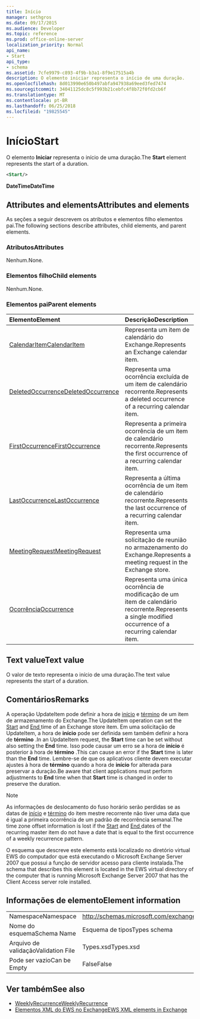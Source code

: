 ```yaml
---
title: Início
manager: sethgros
ms.date: 09/17/2015
ms.audience: Developer
ms.topic: reference
ms.prod: office-online-server
localization_priority: Normal
api_name:
- Start
api_type:
- schema
ms.assetid: 7cfe9979-c893-4f9b-b3a1-8f9e17515a4b
description: O elemento iniciar representa o início de uma duração.
ms.openlocfilehash: 8d013990e650b497abfa947938a69eed3fed7474
ms.sourcegitcommit: 34041125dc8c5f993b21cebfc4f8b72f0fd2cb6f
ms.translationtype: MT
ms.contentlocale: pt-BR
ms.lasthandoff: 06/25/2018
ms.locfileid: "19825545"
---
```

# <a name="start"></a><span data-ttu-id="5cb6d-103">Início</span><span class="sxs-lookup"><span data-stu-id="5cb6d-103">Start</span></span>

<span data-ttu-id="5cb6d-104">O elemento **Iniciar** representa o início de uma duração.</span><span class="sxs-lookup"><span data-stu-id="5cb6d-104">The **Start** element represents the start of a duration.</span></span> 
  
```xml
<Start/>
```

<span data-ttu-id="5cb6d-105">**DateTime**</span><span class="sxs-lookup"><span data-stu-id="5cb6d-105">**DateTime**</span></span>

## <a name="attributes-and-elements"></a><span data-ttu-id="5cb6d-106">Attributes and elements</span><span class="sxs-lookup"><span data-stu-id="5cb6d-106">Attributes and elements</span></span>

<span data-ttu-id="5cb6d-107">As seções a seguir descrevem os atributos e elementos filho elementos pai.</span><span class="sxs-lookup"><span data-stu-id="5cb6d-107">The following sections describe attributes, child elements, and parent elements.</span></span>
  
### <a name="attributes"></a><span data-ttu-id="5cb6d-108">Atributos</span><span class="sxs-lookup"><span data-stu-id="5cb6d-108">Attributes</span></span>

<span data-ttu-id="5cb6d-109">Nenhum.</span><span class="sxs-lookup"><span data-stu-id="5cb6d-109">None.</span></span>
  
### <a name="child-elements"></a><span data-ttu-id="5cb6d-110">Elementos filho</span><span class="sxs-lookup"><span data-stu-id="5cb6d-110">Child elements</span></span>

<span data-ttu-id="5cb6d-111">Nenhum.</span><span class="sxs-lookup"><span data-stu-id="5cb6d-111">None.</span></span>
  
### <a name="parent-elements"></a><span data-ttu-id="5cb6d-112">Elementos pai</span><span class="sxs-lookup"><span data-stu-id="5cb6d-112">Parent elements</span></span>

|<span data-ttu-id="5cb6d-113">**Elemento**</span><span class="sxs-lookup"><span data-stu-id="5cb6d-113">**Element**</span></span>|<span data-ttu-id="5cb6d-114">**Descrição**</span><span class="sxs-lookup"><span data-stu-id="5cb6d-114">**Description**</span></span>|
|:-----|:-----|
|[<span data-ttu-id="5cb6d-115">CalendarItem</span><span class="sxs-lookup"><span data-stu-id="5cb6d-115">CalendarItem</span></span>](calendaritem.md) <br/> |<span data-ttu-id="5cb6d-116">Representa um item de calendário do Exchange.</span><span class="sxs-lookup"><span data-stu-id="5cb6d-116">Represents an Exchange calendar item.</span></span>  <br/> |
|[<span data-ttu-id="5cb6d-117">DeletedOccurrence</span><span class="sxs-lookup"><span data-stu-id="5cb6d-117">DeletedOccurrence</span></span>](deletedoccurrence.md) <br/> |<span data-ttu-id="5cb6d-118">Representa uma ocorrência excluída de um item de calendário recorrente.</span><span class="sxs-lookup"><span data-stu-id="5cb6d-118">Represents a deleted occurrence of a recurring calendar item.</span></span>  <br/> |
|[<span data-ttu-id="5cb6d-119">FirstOccurrence</span><span class="sxs-lookup"><span data-stu-id="5cb6d-119">FirstOccurrence</span></span>](firstoccurrence.md) <br/> |<span data-ttu-id="5cb6d-120">Representa a primeira ocorrência de um item de calendário recorrente.</span><span class="sxs-lookup"><span data-stu-id="5cb6d-120">Represents the first occurrence of a recurring calendar item.</span></span>  <br/> |
|[<span data-ttu-id="5cb6d-121">LastOccurrence</span><span class="sxs-lookup"><span data-stu-id="5cb6d-121">LastOccurrence</span></span>](lastoccurrence.md) <br/> |<span data-ttu-id="5cb6d-122">Representa a última ocorrência de um item de calendário recorrente.</span><span class="sxs-lookup"><span data-stu-id="5cb6d-122">Represents the last occurrence of a recurring calendar item.</span></span>  <br/> |
|[<span data-ttu-id="5cb6d-123">MeetingRequest</span><span class="sxs-lookup"><span data-stu-id="5cb6d-123">MeetingRequest</span></span>](meetingrequest.md) <br/> |<span data-ttu-id="5cb6d-124">Representa uma solicitação de reunião no armazenamento do Exchange.</span><span class="sxs-lookup"><span data-stu-id="5cb6d-124">Represents a meeting request in the Exchange store.</span></span>  <br/> |
|[<span data-ttu-id="5cb6d-125">Ocorrência</span><span class="sxs-lookup"><span data-stu-id="5cb6d-125">Occurrence</span></span>](occurrence.md) <br/> |<span data-ttu-id="5cb6d-126">Representa uma única ocorrência de modificação de um item de calendário recorrente.</span><span class="sxs-lookup"><span data-stu-id="5cb6d-126">Represents a single modified occurrence of a recurring calendar item.</span></span>  <br/> |
   
## <a name="text-value"></a><span data-ttu-id="5cb6d-127">Text value</span><span class="sxs-lookup"><span data-stu-id="5cb6d-127">Text value</span></span>

<span data-ttu-id="5cb6d-128">O valor de texto representa o início de uma duração.</span><span class="sxs-lookup"><span data-stu-id="5cb6d-128">The text value represents the start of a duration.</span></span>
  
## <a name="remarks"></a><span data-ttu-id="5cb6d-129">Comentários</span><span class="sxs-lookup"><span data-stu-id="5cb6d-129">Remarks</span></span>

<span data-ttu-id="5cb6d-130">A operação UpdateItem pode definir a hora de [início](start.md) e [término](end-ex15websvcsotherref.md) de um item de armazenamento do Exchange.</span><span class="sxs-lookup"><span data-stu-id="5cb6d-130">The UpdateItem operation can set the [Start](start.md) and [End ](end-ex15websvcsotherref.md) time of an Exchange store item.</span></span> <span data-ttu-id="5cb6d-131">Em uma solicitação de UpdateItem, a hora de **início** pode ser definida sem também definir a hora de **término** .</span><span class="sxs-lookup"><span data-stu-id="5cb6d-131">In an UpdateItem request, the **Start** time can be set without also setting the **End** time.</span></span> <span data-ttu-id="5cb6d-132">Isso pode causar um erro se a hora de **início** é posterior à hora de **término** .</span><span class="sxs-lookup"><span data-stu-id="5cb6d-132">This can cause an error if the **Start** time is later than the **End** time.</span></span> <span data-ttu-id="5cb6d-133">Lembre-se de que os aplicativos cliente devem executar ajustes à hora de **término** quando a hora de **início** for alterada para preservar a duração.</span><span class="sxs-lookup"><span data-stu-id="5cb6d-133">Be aware that client applications must perform adjustments to **End** time when that **Start** time is changed in order to preserve the duration.</span></span> 
  
> [!NOTE]
> <span data-ttu-id="5cb6d-134">As informações de deslocamento do fuso horário serão perdidas se as datas de [início](start.md) e [término](end-ex15websvcsotherref.md) do item mestre recorrente não tiver uma data que é igual a primeira ocorrência de um padrão de recorrência semanal.</span><span class="sxs-lookup"><span data-stu-id="5cb6d-134">The time zone offset information is lost if the [Start](start.md) and [End ](end-ex15websvcsotherref.md) dates of the recurring master item do not have a date that is equal to the first occurrence of a weekly recurrence pattern.</span></span> 
  
<span data-ttu-id="5cb6d-135">O esquema que descreve este elemento está localizado no diretório virtual EWS do computador que está executando o Microsoft Exchange Server 2007 que possui a função de servidor acesso para cliente instalada.</span><span class="sxs-lookup"><span data-stu-id="5cb6d-135">The schema that describes this element is located in the EWS virtual directory of the computer that is running Microsoft Exchange Server 2007 that has the Client Access server role installed.</span></span>
  
## <a name="element-information"></a><span data-ttu-id="5cb6d-136">Informações de elemento</span><span class="sxs-lookup"><span data-stu-id="5cb6d-136">Element information</span></span>

|||
|:-----|:-----|
|<span data-ttu-id="5cb6d-137">Namespace</span><span class="sxs-lookup"><span data-stu-id="5cb6d-137">Namespace</span></span>  <br/> |http://schemas.microsoft.com/exchange/services/2006/types  <br/> |
|<span data-ttu-id="5cb6d-138">Nome do esquema</span><span class="sxs-lookup"><span data-stu-id="5cb6d-138">Schema Name</span></span>  <br/> |<span data-ttu-id="5cb6d-139">Esquema de tipos</span><span class="sxs-lookup"><span data-stu-id="5cb6d-139">Types schema</span></span>  <br/> |
|<span data-ttu-id="5cb6d-140">Arquivo de validação</span><span class="sxs-lookup"><span data-stu-id="5cb6d-140">Validation File</span></span>  <br/> |<span data-ttu-id="5cb6d-141">Types.xsd</span><span class="sxs-lookup"><span data-stu-id="5cb6d-141">Types.xsd</span></span>  <br/> |
|<span data-ttu-id="5cb6d-142">Pode ser vazio</span><span class="sxs-lookup"><span data-stu-id="5cb6d-142">Can be Empty</span></span>  <br/> |<span data-ttu-id="5cb6d-143">False</span><span class="sxs-lookup"><span data-stu-id="5cb6d-143">False</span></span>  <br/> |
   
## <a name="see-also"></a><span data-ttu-id="5cb6d-144">Ver também</span><span class="sxs-lookup"><span data-stu-id="5cb6d-144">See also</span></span>

- [<span data-ttu-id="5cb6d-145">WeeklyRecurrence</span><span class="sxs-lookup"><span data-stu-id="5cb6d-145">WeeklyRecurrence</span></span>](weeklyrecurrence.md)
- [<span data-ttu-id="5cb6d-146">Elementos XML do EWS no Exchange</span><span class="sxs-lookup"><span data-stu-id="5cb6d-146">EWS XML elements in Exchange</span></span>](ews-xml-elements-in-exchange.md)

